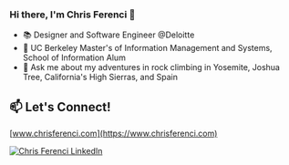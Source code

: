 ### Hi there, I'm Chris Ferenci 👋

<!--
**chris-ferenci/chris-ferenci** is a ✨ _special_ ✨ repository because its `README.md` (this file) appears on your GitHub profile.

Here are some ideas to get you started:

-->

- 📚 Designer and Software Engineer @Deloitte
- 🔭 UC Berkeley Master's of Information Management and Systems, School of Information Alum
- 💬 Ask me about my adventures in rock climbing in Yosemite, Joshua Tree, California's High Sierras, and Spain

## 📫 Let's Connect!

[www.chrisferenci.com](https://www.chrisferenci.com)

[![Chris Ferenci LinkedIn](https://img.shields.io/badge/LinkedIn-0077B5?style=for-the-badge&logo=linkedin&logoColor=white)](https://www.linkedin.com/in/chrisferenci/)
